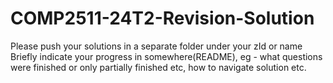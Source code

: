 # COMP2511-24T2-Revision-Solution

Please push your solutions in a separate folder under your zId or name
Briefly indicate your progress in somewhere(README), eg - what questions were finished or only partially finished etc, how to navigate solution etc. 